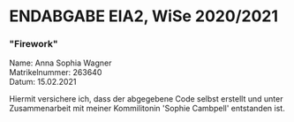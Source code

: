 # ENDABGABE EIA2, WiSe 2020/2021



### "Firework"

Name: Anna Sophia Wagner
<br> Matrikelnummer: 263640
<br> Datum: 15.02.2021

Hiermit versichere ich, dass der abgegebene Code selbst erstellt und unter Zusammenarbeit mit meiner Kommilitonin 'Sophie Cambpell' entstanden ist. 


